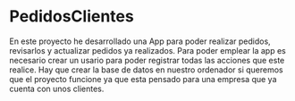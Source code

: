 # PedidosClientes
En este proyecto he desarrollado una App para poder realizar pedidos, revisarlos y actualizar pedidos ya realizados.
Para poder emplear la app es necesario crear un usario para poder registrar todas las acciones que este realice.
Hay que crear la base de datos en nuestro ordenador si queremos que el proyecto funcione ya que esta pensado para una empresa que ya cuenta con unos clientes.
